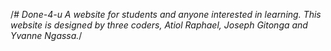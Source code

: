 /*# Done-4-u
A website for students and anyone interested in learning.
This website is designed by three coders, Atiol Raphael, Joseph Gitonga and Yvanne Ngassa.*/
